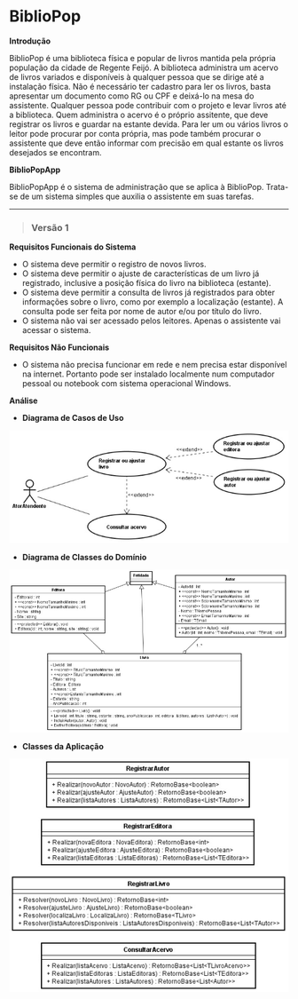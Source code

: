 # BiblioPop

**Introdução** 

BiblioPop é uma biblioteca física e popular de livros mantida pela própria população da cidade de Regente Feijó. 
A biblioteca administra um acervo de livros variados e disponíveis à qualquer pessoa que 
se dirige até a instalação física. 
Não é necessário ter cadastro para ler os livros, basta apresentar um documento como RG ou CPF e deixá-lo na mesa do assistente. 
Qualquer pessoa pode contribuir com o projeto e levar livros até a biblioteca. 
Quem administra o acervo é o próprio assitente, que deve registrar os livros e guardar na estante devida. 
Para ler um ou vários livros o leitor pode procurar por conta própria, mas pode também procurar o assistente que deve então informar com precisão em qual estante os livros desejados se encontram.

**BiblioPopApp** 

BiblioPopApp é o sistema de administração que se aplica à BiblioPop. 
Trata-se de um sistema simples que auxilia o assistente em suas tarefas. 

---

>### **Versão 1**

**Requisitos Funcionais do Sistema** 

- O sistema deve permitir o registro de novos livros.
- O sistema deve permitir o ajuste de características de um livro já registrado, inclusive a posição física do livro na biblioteca (estante).
- O sistema deve permitir a consulta de livros já registrados para obter informações sobre o livro, como por exemplo a localização (estante). A consulta pode ser feita por nome de autor e/ou por título do livro.
- O sistema não vai ser acessado pelos leitores. Apenas o assistente vai acessar o sistema. 

**Requisitos Não Funcionais**

- O sistema não precisa funcionar em rede e nem precisa estar disponível na internet. Portanto pode ser instalado localmente num computador pessoal ou notebook com sistema operacional Windows. 

**Análise** 

- **Diagrama de Casos de Uso** 

<img src="img/casos_de_uso_v1.jpg">

- **Diagrama de Classes do Domínio** 

<img src="img/diagrama_de_classes_v1.jpg">

- **Classes da Aplicação** 

<img src="img/classes_da_aplicacao_v1.jpg">